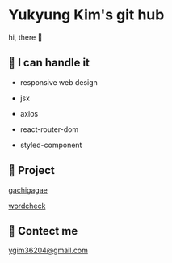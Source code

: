 Yukyung Kim's git hub
====  

hi, there 👻

📘 I can handle it
----
 - responsive web design
 - jsx  
 
 - axios
 - react-router-dom
 - styled-component




📂 Project 
----
<a href="https://github.com/yukyung123/gachigagae"> gachigagae </a>

<a href="https://github.com/wordcheck/wordcheck-web"> wordcheck </a>



📧 Contect me 
----
ygim36204@gmail.com

